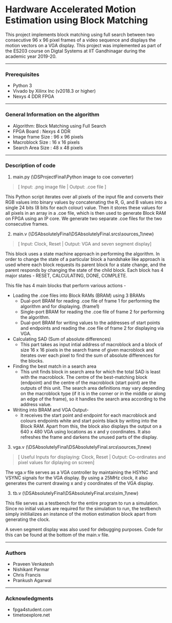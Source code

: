 # Hardware Accelerated Motion Estimation using Block Matching

This project implements block matching using full search between two consecutive 96 x 96 pixel frames of a video sequence and displays the motion vectors on a VGA display. This project was implemented as part of the ES203 course on Digtal Systems at IIT Gandhinagar during the academic year 2019-20.

----------------------------------------------------------------------------------------------------------------------
### Prerequisites

- Python 3
- Vivado by Xilinx Inc (v2018.3 or higher)
- Nexys 4 DDR FPGA

----------------------------------------------------------------------------------------------------------------------
### General Information on the algorithm

- Algorithm: Block Matching using Full Search
- FPGA Board       : Nexys 4 DDR
- Image frame Size : 96 x 96 pixels
- Macroblock Size  : 16 x 16 pixels
- Search Area Size : 48 x 48 pixels

----------------------------------------------------------------------------------------------------------------------
### Description of code 

1. main.py (\DSProjectFinal\Python image to coe converter)
>[ Input: .png image file | Output: .coe file ]

This Python script iterates over all pixels of the input file and converts their RGB values into binary values by concatenating the R, G, and B values into a single 24 bits (8 bits for each colour) value. Then it stores these values for all pixels in an array in a .coe file, which is then used to generate Block RAM on FPGA using an IP core. We generate two separate .coe files for the two consecutive frames.</p>

2. main.v (\DSAbsolutelyFinal\DSAbsolutelyFinal.srcs\sources_1\new)

> [ Input: Clock, Reset | Output: VGA and seven segment display]

This block uses a state machine approach in performing the algorithm. In order to change the state of a particular block
a handshake like approach is used where each block requests its parent block for a state change, and the parent
responds by changing the state of the child block. Each block has 4 major states - RESET, CALCULATING, DONE, COMPLETE.

This file has 4 main blocks that perform various actions -

- Loading the .coe files into Block RAMs (BRAM) using 3 BRAMs 
  - Dual-port BRAM for reading .coe file of frame 1 for performing the algorithm and for displaying. (frame1)
  - Single-port BRAM for reading the .coe file of frame 2 for performing the algorithm. 
  - Dual-port BRAM for writing values to the addresses of start points and endpoints and reading the .coe file of frame 2 for displaying via VGA.
- Calculating SAD (Sum of absolute differences) 
  - This part takes as input intial address of macroblock and a block of size 16 x 16 pixels in the search frame 
    of given macroblock and iterates over each pixel to find the sum of absolute differences for the blocks. 
- Finding the best match in a search area
  - This unit finds block in search area for which the total SAD is least with the macroblock. The centre of the     best-matching block (endpoint) and the centre of the macroblock (start point) are the outputs of this unit. 
    The search area definitions may vary depending on the macroblock type (if it is in the corner or in the middle     or along an edge of the frame), so it handles the search area according to the address value.
- Writing into BRAM and VGA Output-
  - It receives the start point and endpoint for each macroblock and colours endpoints white and start points black by writing into the Block RAM. Apart from this, the block also displays the output on a 640 x 480 VGA using locations as x and y coordinates. It also refreshes the frame and darkens the unused parts  of the display. 

3. vga.v (\DSAbsolutelyFinal\DSAbsolutelyFinal.srcs\sources_1\new)

> [ Useful Inputs for displaying: Clock, Reset | Output: Co-ordinates and pixel values for diplaying on screen]

The vga.v file serves as a VGA controller by maintaining the HSYNC and VSYNC signals for the VGA display. By using
a 25MHz clock, it also generates the current drawing x and y coordinates of the VGA display.

3. tb.v (\DSAbsolutelyFinal\DSAbsolutelyFinal.srcs\sim_1\new)

This file serves as a testbench for the entire program to run a simulation. Since no initial values are required for the 
simulation to run, the testbench simply initilializes an instance of the motion estimation block apart from generating the clock.


A seven segment display was also used for debugging purposes. Code for this can be found at the bottom of the main.v file.

----------------------------------------------------------------------------------------------------------------------
### Authors

* Praveen Venkatesh
* Nishikant Parmar
* Chris Francis
* Prankush Agarwal

----------------------------------------------------------------------------------------------------------------------
### Acknowledgments

* fpga4student.com
* timetoexplore.net


